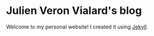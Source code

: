# Julien Veron Vialard's blog

Welcome to my personal website! I created it using [Jekyll](https://jekyllrb.com/).